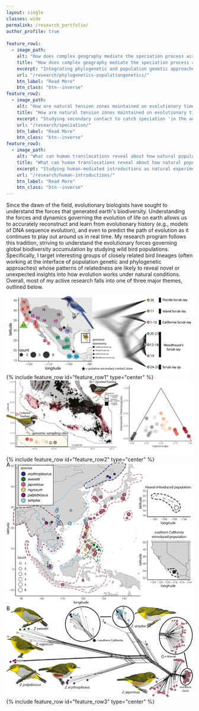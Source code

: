 ```yaml
---
layout: single
classes: wide
permalink: /research_portfolio/
author_profile: true

feature_row1:
  - image_path:
    alt: "How does complex geography mediate the speciation process across the globe?"
    title: "How does complex geography mediate the speciation process across the globe?"
    excerpt: "Integrating phylogenetic and population genetic approaches to accurately reconstruct complex evolutionary histories."
    url: "/research/phylogenetics-populationgenetics/"
    btn_label: "Read More"
    btn_class: "btn--inverse"
feature_row2:
  - image_path:
    alt: "How are natural tension zones maintained on evolutionary timescales?"
    title: "How are natural tension zones maintained on evolutionary timescales?"
    excerpt: "Studying secondary contact to catch speciation 'in the act' and study the evolution of reproductive isolation under natural conditions."
    url: "/research/speciation/"
    btn_label: "Read More"
    btn_class: "btn--inverse"
feature_row3:
  - image_path:
    alt: "What can human translocations reveal about how natural populations colonize and establish in novel localities?"
    title: "What can human translocations reveal about how natural populations colonize and establish in novel localities?"
    excerpt: "Studying human-mediated introductions as natural experiments that reveal the real-time dynamics of population founding and colonization."
    url: "/research/human-introductions/"
    btn_label: "Read More"
    btn_class: "btn--inverse"
---
```


Since the dawn of the field, evolutionary biologists have sought to understand the forces that generated earth's biodiversity. Understanding the forces and dynamics governing the evolution of life on earth allows us to accurately reconstruct and learn from evolutionary history (e.g., models of DNA sequence evolution), and even to predict the path of evolution as it continues to play out around us in real time. My research program follows this tradition, striving to understand the evolutionary forces governing global biodiversity accumulation by studying wild bird populations. Specifically, I target interesting groups of closely related bird lineages (often working at the interface of population genetic and phylogenetic approaches) whose patterns of relatedness are likely to reveal novel or unexpected insights into how evolution works under natural conditions. Overall, most of my active research falls into one of three major themes, outlined below. 

![](/assets/images/unsplash.png)
{% include feature_row id="feature_row1" type="center" %}
![](/assets/images/unsplash-gallery-speciation.png)
{% include feature_row id="feature_row2" type="center" %}
![](/assets/images/unsplash-gallery-humanmediated.png)
{% include feature_row id="feature_row3" type="center" %}
